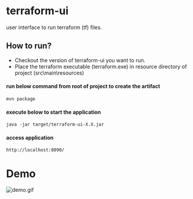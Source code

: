 # terraform-ui
user interface to run terraform (tf) files.

## How to run?
* Checkout the version of terraform-ui you want to run.
* Place the terraform executable (terraform.exe) in resource directory of project (src\main\resources)

#### run below command from root of project to create the artifact
```
mvn package
```
#### execute below to start the application
```
java -jar target/terraform-ui-X.X.jar
```
#### access application
```
http://localhost:8090/
```

# Demo
![demo.gif](https://github.com/mohnishbasha/terraform-ui/blob/master/demo/demo.gif "demo")
